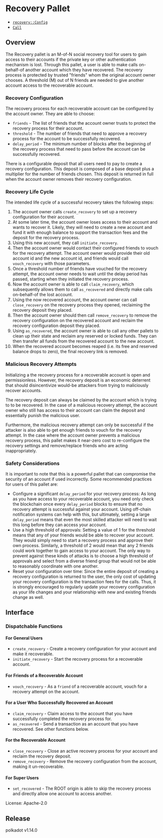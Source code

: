 # Recovery Pallet

- [`recovery::Config`](https://docs.rs/pallet-recovery/latest/pallet_recovery/trait.Config.html)
- [`Call`](https://docs.rs/pallet-recovery/latest/pallet_recovery/enum.Call.html)

## Overview

The Recovery pallet is an M-of-N social recovery tool for users to gain
access to their accounts if the private key or other authentication mechanism
is lost. Through this pallet, a user is able to make calls on-behalf-of another
account which they have recovered. The recovery process is protected by trusted
"friends" whom the original account owner chooses. A threshold (M) out of N
friends are needed to give another account access to the recoverable account.

### Recovery Configuration

The recovery process for each recoverable account can be configured by the account owner.
They are able to choose:
- `friends` - The list of friends that the account owner trusts to protect the
  recovery process for their account.
- `threshold` - The number of friends that need to approve a recovery process for
  the account to be successfully recovered.
- `delay_period` - The minimum number of blocks after the beginning of the recovery
  process that need to pass before the account can be successfully recovered.

There is a configurable deposit that all users need to pay to create a recovery
configuration. This deposit is composed of a base deposit plus a multiplier for
the number of friends chosen. This deposit is returned in full when the account
owner removes their recovery configuration.

### Recovery Life Cycle

The intended life cycle of a successful recovery takes the following steps:
1. The account owner calls `create_recovery` to set up a recovery configuration
   for their account.
2. At some later time, the account owner loses access to their account and wants
   to recover it. Likely, they will need to create a new account and fund it with
   enough balance to support the transaction fees and the deposit for the
   recovery process.
3. Using this new account, they call `initiate_recovery`.
4. Then the account owner would contact their configured friends to vouch for
   the recovery attempt. The account owner would provide their old account id
   and the new account id, and friends would call `vouch_recovery` with those
   parameters.
5. Once a threshold number of friends have vouched for the recovery attempt,
   the account owner needs to wait until the delay period has passed, starting
   when they initiated the recovery process.
6. Now the account owner is able to call `claim_recovery`, which subsequently
   allows them to call `as_recovered` and directly make calls on-behalf-of the lost
   account.
7. Using the now recovered account, the account owner can call `close_recovery`
   on the recovery process they opened, reclaiming the recovery deposit they
   placed.
8. Then the account owner should then call `remove_recovery` to remove the recovery
   configuration on the recovered account and reclaim the recovery configuration
   deposit they placed.
9. Using `as_recovered`, the account owner is able to call any other pallets
   to clean up their state and reclaim any reserved or locked funds. They
   can then transfer all funds from the recovered account to the new account.
10. When the recovered account becomes reaped (i.e. its free and reserved
    balance drops to zero), the final recovery link is removed.

### Malicious Recovery Attempts

Initializing a the recovery process for a recoverable account is open and
permissionless. However, the recovery deposit is an economic deterrent that
should disincentivize would-be attackers from trying to maliciously recover
accounts.

The recovery deposit can always be claimed by the account which is trying to
to be recovered. In the case of a malicious recovery attempt, the account
owner who still has access to their account can claim the deposit and
essentially punish the malicious user.

Furthermore, the malicious recovery attempt can only be successful if the
attacker is also able to get enough friends to vouch for the recovery attempt.
In the case where the account owner prevents a malicious recovery process,
this pallet makes it near-zero cost to re-configure the recovery settings and
remove/replace friends who are acting inappropriately.

### Safety Considerations

It is important to note that this is a powerful pallet that can compromise the
security of an account if used incorrectly. Some recommended practices for users
of this pallet are:

- Configure a significant `delay_period` for your recovery process: As long as you
  have access to your recoverable account, you need only check the blockchain once
  every `delay_period` blocks to ensure that no recovery attempt is successful
  against your account. Using off-chain notification systems can help with this,
  but ultimately, setting a large `delay_period` means that even the most skilled
  attacker will need to wait this long before they can access your account.
- Use a high threshold of approvals: Setting a value of 1 for the threshold means
  that any of your friends would be able to recover your account. They would
  simply need to start a recovery process and approve their own process. Similarly,
  a threshold of 2 would mean that any 2 friends could work together to gain
  access to your account. The only way to prevent against these kinds of attacks
  is to choose a high threshold of approvals and select from a diverse friend
  group that would not be able to reasonably coordinate with one another.
- Reset your configuration over time: Since the entire deposit of creating a
  recovery configuration is returned to the user, the only cost of updating
  your recovery configuration is the transaction fees for the calls. Thus,
  it is strongly encouraged to regularly update your recovery configuration
  as your life changes and your relationship with new and existing friends
  change as well.

## Interface

### Dispatchable Functions

#### For General Users

- `create_recovery` - Create a recovery configuration for your account and make it recoverable.
- `initiate_recovery` - Start the recovery process for a recoverable account.

#### For Friends of a Recoverable Account
- `vouch_recovery` - As a `friend` of a recoverable account, vouch for a recovery attempt on the account.

#### For a User Who Successfully Recovered an Account

- `claim_recovery` - Claim access to the account that you have successfully completed the recovery process for.
- `as_recovered` - Send a transaction as an account that you have recovered. See other functions below.

#### For the Recoverable Account

- `close_recovery` - Close an active recovery process for your account and reclaim the recovery deposit.
- `remove_recovery` - Remove the recovery configuration from the account, making it un-recoverable.

#### For Super Users

- `set_recovered` - The ROOT origin is able to skip the recovery process and directly allow
  one account to access another.

License: Apache-2.0


## Release

polkadot v1.14.0
